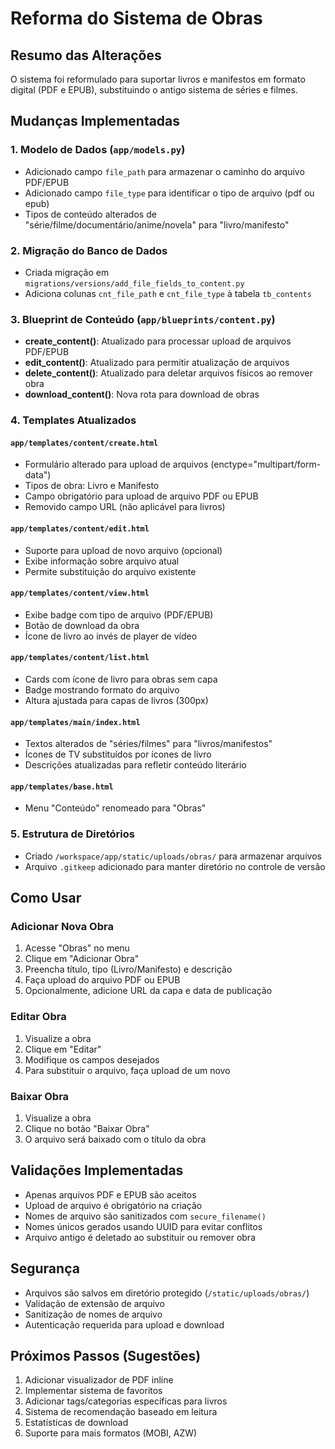 # Reforma do Sistema de Obras

## Resumo das Alterações

O sistema foi reformulado para suportar livros e manifestos em formato digital (PDF e EPUB), substituindo o antigo sistema de séries e filmes.

## Mudanças Implementadas

### 1. Modelo de Dados (`app/models.py`)
- Adicionado campo `file_path` para armazenar o caminho do arquivo PDF/EPUB
- Adicionado campo `file_type` para identificar o tipo de arquivo (pdf ou epub)
- Tipos de conteúdo alterados de "série/filme/documentário/anime/novela" para "livro/manifesto"

### 2. Migração do Banco de Dados
- Criada migração em `migrations/versions/add_file_fields_to_content.py`
- Adiciona colunas `cnt_file_path` e `cnt_file_type` à tabela `tb_contents`

### 3. Blueprint de Conteúdo (`app/blueprints/content.py`)
- **create_content()**: Atualizado para processar upload de arquivos PDF/EPUB
- **edit_content()**: Atualizado para permitir atualização de arquivos
- **delete_content()**: Atualizado para deletar arquivos físicos ao remover obra
- **download_content()**: Nova rota para download de obras

### 4. Templates Atualizados

#### `app/templates/content/create.html`
- Formulário alterado para upload de arquivos (enctype="multipart/form-data")
- Tipos de obra: Livro e Manifesto
- Campo obrigatório para upload de arquivo PDF ou EPUB
- Removido campo URL (não aplicável para livros)

#### `app/templates/content/edit.html`
- Suporte para upload de novo arquivo (opcional)
- Exibe informação sobre arquivo atual
- Permite substituição do arquivo existente

#### `app/templates/content/view.html`
- Exibe badge com tipo de arquivo (PDF/EPUB)
- Botão de download da obra
- Ícone de livro ao invés de player de vídeo

#### `app/templates/content/list.html`
- Cards com ícone de livro para obras sem capa
- Badge mostrando formato do arquivo
- Altura ajustada para capas de livros (300px)

#### `app/templates/main/index.html`
- Textos alterados de "séries/filmes" para "livros/manifestos"
- Ícones de TV substituídos por ícones de livro
- Descrições atualizadas para refletir conteúdo literário

#### `app/templates/base.html`
- Menu "Conteúdo" renomeado para "Obras"

### 5. Estrutura de Diretórios
- Criado `/workspace/app/static/uploads/obras/` para armazenar arquivos
- Arquivo `.gitkeep` adicionado para manter diretório no controle de versão

## Como Usar

### Adicionar Nova Obra
1. Acesse "Obras" no menu
2. Clique em "Adicionar Obra"
3. Preencha título, tipo (Livro/Manifesto) e descrição
4. Faça upload do arquivo PDF ou EPUB
5. Opcionalmente, adicione URL da capa e data de publicação

### Editar Obra
1. Visualize a obra
2. Clique em "Editar"
3. Modifique os campos desejados
4. Para substituir o arquivo, faça upload de um novo

### Baixar Obra
1. Visualize a obra
2. Clique no botão "Baixar Obra"
3. O arquivo será baixado com o título da obra

## Validações Implementadas

- Apenas arquivos PDF e EPUB são aceitos
- Upload de arquivo é obrigatório na criação
- Nomes de arquivo são sanitizados com `secure_filename()`
- Nomes únicos gerados usando UUID para evitar conflitos
- Arquivo antigo é deletado ao substituir ou remover obra

## Segurança

- Arquivos são salvos em diretório protegido (`/static/uploads/obras/`)
- Validação de extensão de arquivo
- Sanitização de nomes de arquivo
- Autenticação requerida para upload e download

## Próximos Passos (Sugestões)

1. Adicionar visualizador de PDF inline
2. Implementar sistema de favoritos
3. Adicionar tags/categorias específicas para livros
4. Sistema de recomendação baseado em leitura
5. Estatísticas de download
6. Suporte para mais formatos (MOBI, AZW)
